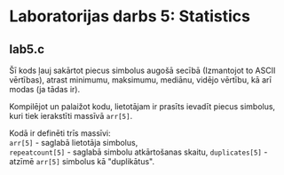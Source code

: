 # Laboratorijas darbs 5: Statistics
## lab5.c

Šī kods ļauj sakārtot piecus simbolus augošā secībā (Izmantojot to ASCII vērtības), atrast minimumu, maksimumu, mediānu, vidējo vērtību, kā arī modas (ja tādas ir).  

Kompilējot un palaižot kodu, lietotājam ir prasīts ievadīt piecus simbolus, kuri tiek ierakstīti massīvā ```arr[5]```.

Kodā ir definēti trīs massīvi:  
```arr[5]``` - saglabā lietotāja simbolus,  
``repeatcount[5]`` - saglabā simbolu atkārtošanas skaitu,
``duplicates[5]`` - atzīmē ```arr[5]``` simbolus kā "duplikātus".
